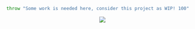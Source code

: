 ```Nix
throw "Some work is needed here, consider this project as WIP! 100"
```
<p align=center><img src=https://github.com/user-attachments/assets/0a99d67f-8dee-45d2-9c4e-62f867ce395f></p>
